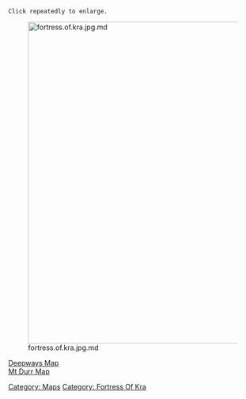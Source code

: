 `Click repeatedly to enlarge.`

<figure>
<img src="fortress.of.kra.jpg.md" title="fortress.of.kra.jpg.md"
width="650" alt="fortress.of.kra.jpg.md" />
<figcaption aria-hidden="true">fortress.of.kra.jpg.md</figcaption>
</figure>

[Deepways Map](Deepways_Map "wikilink")  
[Mt Durr Map](Mt_Durr_Map "wikilink")  

[Category: Maps](Category:_Maps "wikilink") [Category: Fortress Of
Kra](Category:_Fortress_Of_Kra "wikilink")
